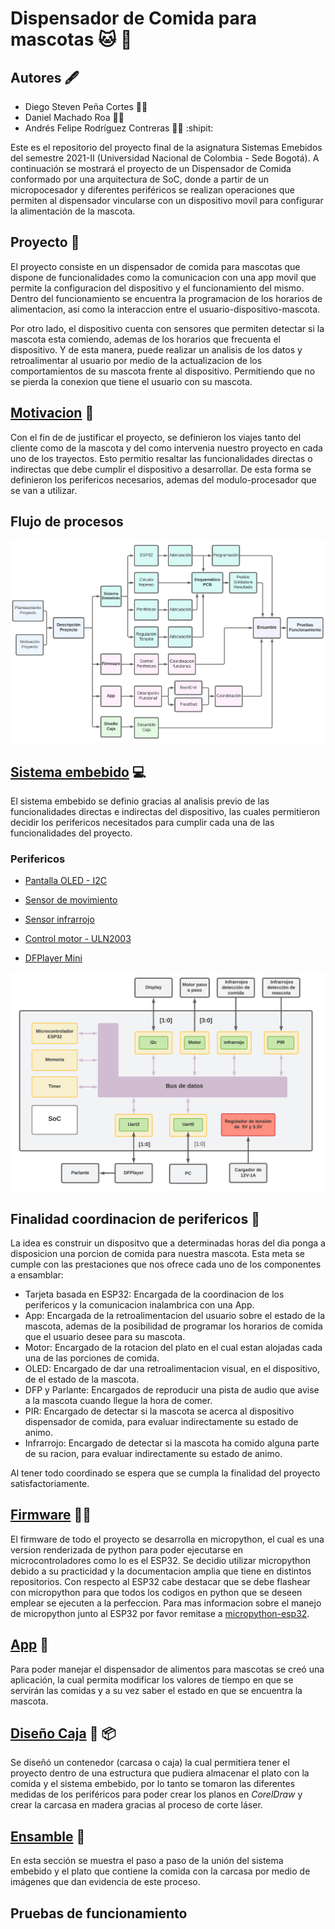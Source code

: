 # Dispensador de Comida para mascotas 🐱 🐶
## Autores :fountain_pen:
- Diego Steven Peña Cortes :mechanic:
- Daniel Machado Roa :technologist:
- Andrés Felipe Rodríguez Contreras :office_worker:  :shipit:

Este es el repositorio del proyecto final de la asignatura Sistemas Emebidos del semestre 2021-II (Universidad Nacional de Colombia - Sede Bogotá). A continuación se mostrará el proyecto de un Dispensador de Comida conformado por una arquitectura de SoC, donde a partir de un micropocesador y diferentes periféricos se realizan operaciones que permiten al dispensador vincularse con un dispositivo movil para configurar la alimentación de la mascota.
 
 ## Proyecto :open_file_folder:
 El proyecto consiste en un dispensador de comida para mascotas que dispone de funcionalidades como la comunicacion con una app movil que permite la configuracion del dispositivo y el funcionamiento del mismo. Dentro del funcionamiento se encuentra la programacion de los horarios de alimentacion, asi como la interaccion entre el usuario-dispositivo-mascota.
 
Por otro lado, el dispositivo cuenta con sensores que permiten detectar si la mascota esta comiendo, ademas de los horarios que frecuenta el dispositivo. Y de esta manera, puede realizar un analisis de los datos y retroalimentar al usuario por medio de la actualizacion de los comportamientos de su mascota frente al dispositivo. Permitiendo que no se pierda la conexion que tiene el usuario con su mascota.  
 
 ## [Motivacion](/Motivacion/) :thought_balloon:
 
 Con el fin de de justificar el proyecto, se definieron los viajes tanto del cliente como de la mascota y del como intervenia nuestro proyecto en cada uno de los trayectos. Esto permitio resaltar las funcionalidades directas o indirectas que debe cumplir el dispositivo a desarrollar. De esta forma se definieron los perifericos necesarios, ademas del modulo-procesador que se van a utilizar.
 
 
 ## Flujo de procesos
 ![Screenshot](/Imagenes/DiaPEmb1.png)
 

 
 ## [Sistema embebido](/SoC/)  :computer:
 
 El sistema embebido se definio gracias al analisis previo de las funcionalidades directas e indirectas del dispositivo, las cuales permitieron decidir los perifericos necesitados para cumplir cada una de las funcionalidades del proyecto.
 
### Perifericos

- [Pantalla OLED - I2C](/Perifericos/OLED)

- [Sensor de movimiento](/Perifericos/SensorMov)

- [Sensor infrarrojo](/Perifericos/SensorInfra)

- [Control motor - ULN2003](/Perifericos/Motor)

- [DFPlayer Mini](/Perifericos/DFPlayer)
 
 ![Screenshot](/Imagenes/SoCEmb.png)
 
  ## Finalidad coordinacion de perifericos :nut_and_bolt:
  
  La idea es construir un dispositvo que a determinadas horas del dia ponga a disposicion una porcion de comida para nuestra mascota. Esta meta se cumple con las prestaciones que nos ofrece cada uno de los componentes a ensamblar:
  
  - Tarjeta basada en ESP32: Encargada de la coordinacion de los perifericos y la comunicacion inalambrica con una App.
  - App: Encargada de la retroalimentacion del usuario sobre el estado de la mascota, ademas de la posibilidad de programar los horarios de comida que el usuario desee para su mascota.
  - Motor: Encargado de la rotacion del plato en el cual estan alojadas cada una de las porciones de comida.
  - OLED: Encargado de dar una retroalimentacion visual, en el dispositivo, de el estado de la mascota.
  - DFP y Parlante: Encargados de reproducir una pista de audio que avise a la mascota cuando llegue la hora de comer.
  - PIR: Encargado de detectar si la mascota se acerca al dispositivo dispensador de comida, para evaluar indirectamente su estado de animo.
  - Infrarrojo: Encargado de detectar si la mascota ha comido alguna parte de su racion, para evaluar indirectamente su estado de animo.
 
Al tener todo coordinado se espera que se cumpla la finalidad del proyecto satisfactoriamente.
  

## [Firmware](/Firmware) :man_technologist:
El firmware de todo el proyecto se desarrolla en micropython, el cual es una version renderizada de python para poder ejecutarse en microcontroladores como lo es el ESP32. Se decidio utilizar micropython debido a su practicidad y la documentacion amplia que tiene en distintos repositorios. Con respecto al ESP32 cabe destacar que se debe flashear con micropython para que todos los codigos en python que se deseen emplear se ejecuten a la perfeccion. Para mas informacion sobre el manejo de micropython junto al ESP32 por favor remitase a [micropython-esp32](https://docs.micropython.org/en/latest/esp32/tutorial/index.html).

## [App](/App) :calling:

Para poder manejar el dispensador de alimentos para mascotas se creó una aplicación, la cual permita modificar los valores de tiempo en que se servirán las comidas y a su vez saber el estado en que se encuentra la mascota.

## [Diseño Caja](/Rcaja) :triangular_ruler: :package:

Se diseñó un contenedor (carcasa o caja) la cual permitiera tener el proyecto dentro de una estructura que pudiera almacenar el plato con la comida y el sistema embebido, por lo tanto se tomaron las diferentes medidas de los periféricos para poder crear los planos en *CorelDraw* y crear la carcasa en madera gracias al proceso de corte láser.

## [Ensamble](/Ensamble) :wrench:

En esta sección se muestra el paso a paso de la unión del sistema embebido y el plato que contiene la comida con la carcasa por medio de imágenes que dan evidencia de este proceso. 


## Pruebas de funcionamiento



